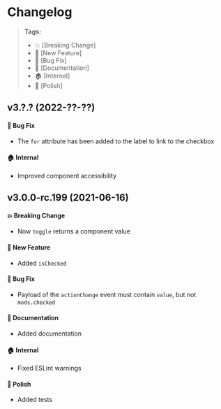 Changelog
=========

> **Tags:**
> - :boom:       [Breaking Change]
> - :rocket:     [New Feature]
> - :bug:        [Bug Fix]
> - :memo:       [Documentation]
> - :house:      [Internal]
> - :nail_care:  [Polish]

## v3.?.? (2022-??-??)

#### :bug: Bug Fix

* The `for` attribute has been added to the label to link to the checkbox

#### :house: Internal

* Improved component accessibility

## v3.0.0-rc.199 (2021-06-16)

#### :boom: Breaking Change

* Now `toggle` returns a component value

#### :rocket: New Feature

* Added `isChecked`

#### :bug: Bug Fix

* Payload of the `actionChange` event must contain `value`, but not `mods.checked`

#### :memo: Documentation

* Added documentation

#### :house: Internal

* Fixed ESLint warnings

#### :nail_care: Polish

* Added tests
